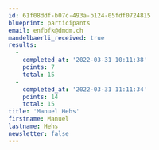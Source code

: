 ```yaml
---
id: 61f08ddf-b07c-493a-b124-05fdf0724815
blueprint: participants
email: enfbfk@dmdm.ch
mandelbaerli_received: true
results:
  -
    completed_at: '2022-03-31 10:11:38'
    points: 7
    total: 15
  -
    completed_at: '2022-03-31 11:11:34'
    points: 14
    total: 15
title: 'Manuel Hehs'
firstname: Manuel
lastname: Hehs
newsletter: false
---
```

